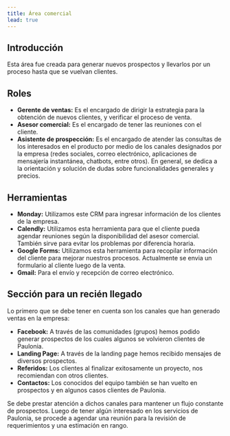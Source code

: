 ```yaml
---
title: Área comercial
lead: true
---
```


## Introducción
Esta área fue creada para generar nuevos prospectos y llevarlos por un proceso hasta que se vuelvan clientes.

## Roles
- **Gerente de ventas:** Es el encargado de dirigir la estrategia para la obtención de nuevos clientes, y verificar el proceso de venta.
- **Asesor comercial:** Es el encargado de tener las reuniones con el cliente.
- **Asistente de prospección:** Es el encargado de atender las consultas de los interesados en el producto por medio de los canales designados por la empresa (redes sociales, correo electrónico, aplicaciones de mensajería instantánea, chatbots, entre otros). En general, se dedica a la orientación y solución de dudas sobre funcionalidades generales y precios.

## Herramientas 
- **Monday:** Utilizamos este CRM para ingresar información de los clientes de la empresa.
- **Calendly:** Utilizamos esta herramienta para que el cliente pueda agendar reuniones según la disponibilidad del asesor comercial. También sirve para evitar los problemas por diferencia horaria.
- **Google Forms:** Utilizamos esta herramienta para recopilar información del cliente para mejorar nuestros procesos. Actualmente se envia un formulario al cliente luego de la venta.
- **Gmail:** Para el envío y recepción de correo electrónico.

## Sección para un recién llegado
Lo primero que se debe tener en cuenta son los canales que han generado ventas en la empresa:
- **Facebook:** A través de las comunidades (grupos) hemos podido generar prospectos de los cuales algunos se volvieron clientes de Paulonia.
- **Landing Page:** A través de la landing page hemos recibido mensajes de diversos prospectos.
- **Referidos:** Los clientes al finalizar exitosamente un proyecto, nos recomiendan con otros clientes.
- **Contactos:** Los conocidos del equipo también se han vuelto en prospectos y en algunos casos clientes de Paulonia.

Se debe prestar atención a dichos canales para mantener un flujo constante de prospectos. Luego de tener algún interesado en los servicios de Paulonia, se procede a agendar una reunión para la revisión de requerimientos y una estimación en rango.
